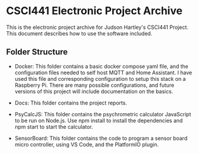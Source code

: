 # CSCI441 Electronic Project Archive

This is the electronic project archive for Judson Hartley's CSCI441 Project. This document describes how to use the software included.

## Folder Structure
- Docker: This folder contains a basic docker compose yaml file, and the configuration files needed to self host MQTT and Home Assistant. I have used this file and corresponding configuration to setup this stack on a Raspberry Pi. There are many possible configurations, and future versions of this project will include documentation on the basics.

- Docs: This folder contains the project reports.

- PsyCalcJS: This folder contains the psychrometric calculator JavaScript to be run on Node.js. Use npm install to install the dependencies and npm start to start the calculator.

- SensorBoard: This folder contains the code to program a sensor board micro controller, using VS Code, and the PlatformIO plugin.
